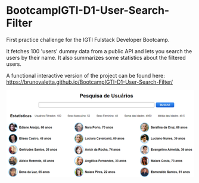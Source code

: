 # BootcampIGTI-D1-User-Search-Filter

First practice challenge for the IGTI Fulstack Developer Bootcamp.

It fetches 100 'users' dummy data from a public API and lets you search the users by their name. 
It also summarizes some statistics about the filtered users.

A functional interactive version of the project can be found here: https://brunovaletta.github.io/BootcampIGTI-D1-User-Search-Filter/

<img src="./preview.png">
